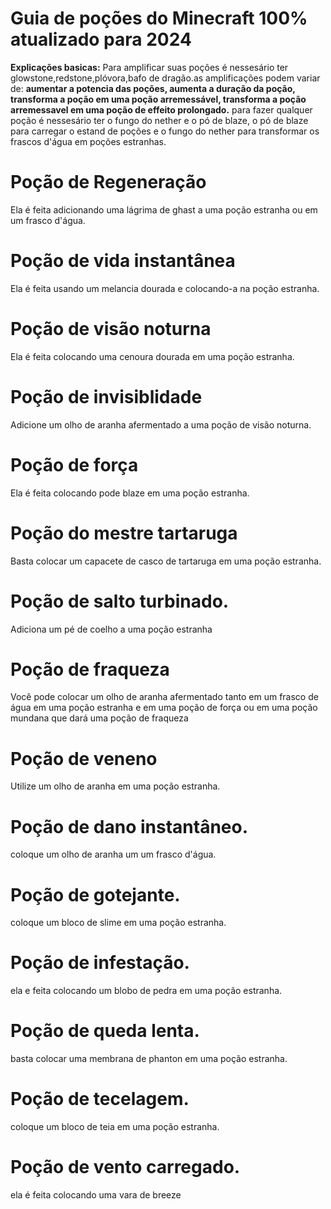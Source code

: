 # Guia de poções do Minecraft 100% atualizado para 2024
**Explicações basicas:**
Para amplificar suas poções é nessesário ter glowstone,redstone,plóvora,bafo de dragão.as amplificações podem variar de: **aumentar a potencia das poções, aumenta a duração da poção, transforma a poção em uma poção arremessável, transforma a poção arremessavel em uma poção de effeito prolongado.**
para fazer qualquer poção é nessesário ter o fungo do nether e o pó de blaze, o pó de blaze para carregar o estand de poções e o fungo do nether para transformar os frascos d'água em poções estranhas.

# Poção de Regeneração
Ela é feita adicionando uma lágrima de ghast a uma poção estranha ou em um frasco d'água.

# Poção de vida instantânea
Ela é feita usando um melancia dourada e colocando-a na poção estranha.

# Poção de visão noturna
Ela é feita colocando uma cenoura dourada em uma poção estranha.

# Poção de invisiblidade
Adicione um olho de aranha afermentado a uma poção de visão noturna.

# Poção de força
Ela é feita colocando pode blaze em uma poção estranha.

# Poção do mestre tartaruga 
Basta colocar um capacete de casco de tartaruga em uma poção estranha.

# Poção de salto turbinado.
Adiciona um pé de coelho a uma poção estranha

# Poção de fraqueza 
Você pode colocar um olho de aranha afermentado tanto em um frasco de água em uma poção estranha e em uma poção de força ou em uma poção mundana que dará uma poção de fraqueza

# Poção de veneno
Utilize um olho de aranha em uma poção estranha.

# Poção de dano instantâneo.
coloque um olho de aranha um um frasco d'água.

# Poção de gotejante.
coloque um bloco de slime em uma poção estranha.

# Poção de infestação.
ela e feita colocando um blobo de pedra em uma poção estranha.

# Poção de queda lenta.
basta colocar uma membrana de phanton em uma poção estranha.

# Poção de tecelagem.
coloque um bloco de teia em uma poção estranha.

# Poção de vento carregado.
ela é feita colocando uma vara de breeze
